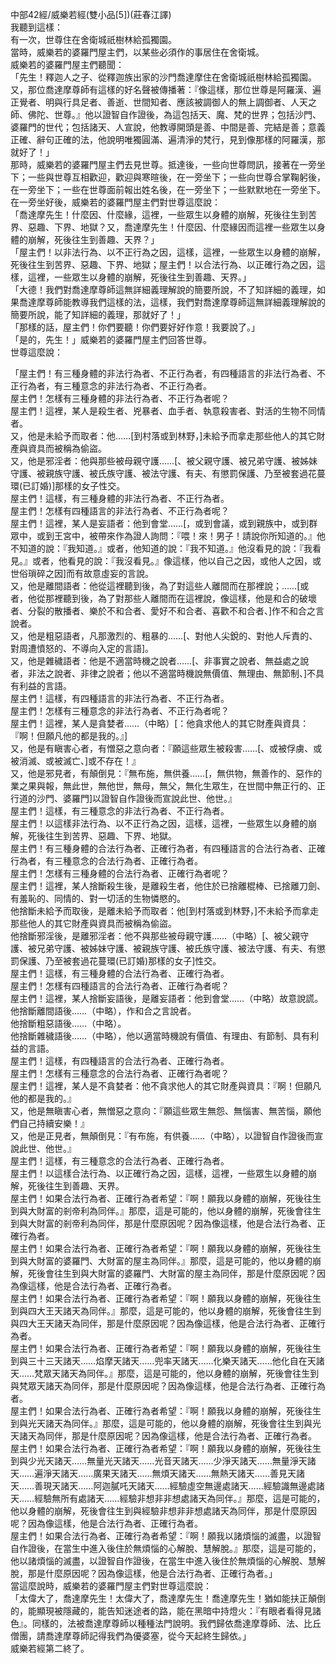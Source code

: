 中部42經/威樂若經(雙小品[5])(莊春江譯)  
我聽到這樣：  
有一次，世尊住在舍衛城祇樹林給孤獨園。  
當時，威樂若的婆羅門屋主們，以某些必須作的事居住在舍衛城。  
威樂若的婆羅門屋主們聽聞：  
「先生！釋迦人之子、從釋迦族出家的沙門喬達摩住在舍衛城祇樹林給孤獨園。又，那位喬達摩尊師有這樣的好名聲被傳播著：『像這樣，那位世尊是阿羅漢、遍正覺者、明與行具足者、善逝、世間知者、應該被調御人的無上調御者、人天之師、佛陀、世尊。』他以證智自作證後，為這包括天、魔、梵的世界；包括沙門、婆羅門的世代；包括諸天、人宣說，他教導開頭是善、中間是善、完結是善；意義正確、辭句正確的法，他說明唯獨圓滿、遍清淨的梵行，見到像那樣的阿羅漢，那就好了！」  
那時，威樂若的婆羅門屋主們去見世尊。抵達後，一些向世尊問訊，接著在一旁坐下；一些與世尊互相歡迎，歡迎與寒暄後，在一旁坐下；一些向世尊合掌鞠躬後，在一旁坐下；一些在世尊面前報出姓名後，在一旁坐下；一些默默地在一旁坐下。在一旁坐好後，威樂若的婆羅門屋主們對世尊這麼說：  
「喬達摩先生！什麼因、什麼緣，這裡，一些眾生以身體的崩解，死後往生到苦界、惡趣、下界、地獄？又，喬達摩先生！什麼因、什麼緣因而這裡一些眾生以身體的崩解，死後往生到善趣、天界？」  
「屋主們！以非法行為、以不正行為之因，這樣，這裡，一些眾生以身體的崩解，死後往生到苦界、惡趣、下界、地獄；屋主們！以合法行為、以正確行為之因，這樣，這裡，一些眾生以身體的崩解，死後往生到善趣、天界。」  
「大德！我們對喬達摩尊師這無詳細義理解說的簡要所說，不了知詳細的義理，如果喬達摩尊師能教導我們這樣的法，這樣，我們對喬達摩尊師這無詳細義理解說的簡要所說，能了知詳細的義理，那就好了！」  
「那樣的話，屋主們！你們要聽！你們要好好作意！我要說了。」  
「是的，先生！」威樂若的婆羅門屋主們回答世尊。  
世尊這麼說：  
  
「屋主們！有三種身體的非法行為者、不正行為者，有四種語言的非法行為者、不正行為者，有三種意念的非法行為者、不正行為者。  
屋主們！怎樣有三種身體的非法行為者、不正行為者呢？  
屋主們！這裡，某人是殺生者、兇暴者、血手者、執意殺害者、對活的生物不同情者。  
又，他是未給予而取者：他……[到村落或到林野，]未給予而拿走那些他人的其它財產與資具而被稱為偷盜。  
又，他是邪淫者：他與那些被母親守護……[、被父親守護、被兄弟守護、被姊妹守護、被親族守護、被氏族守護、被法守護、有夫、有懲罰保護、乃至被套過花蔓環(已訂婚)]那樣的女子性交。  
屋主們！這樣，有三種身體的非法行為者、不正行為者。  
屋主們！怎樣有四種語言的非法行為者、不正行為者呢？  
屋主們！這裡，某人是妄語者：他到會堂……[，或到會議，或到親族中，或到群眾中，或到王宮中，被帶來作為證人詢問：『喂！來！男子！請說你所知道的。』他不知道的說：『我知道。』或者，他知道的說：『我不知道。』他沒看見的說：『我看見。』或者，他看見的說：『我沒看見。』像這樣，他以自己之因，或他人之因，或世俗瑣碎之因]而有故意虛妄的言說。  
又，他是離間語者：他從這裡聽到後，為了對這些人離間而在那裡說；……[或者，他從那裡聽到後，為了對那些人離間而在這裡說，像這樣，他是和合的破壞者、分裂的散播者、樂於不和合者、愛好不和合者、喜歡不和合者、]作不和合之言說者。  
又，他是粗惡語者，凡那激烈的、粗暴的……[、對他人尖銳的、對他人斥責的、對周遭憤怒的、不導向入定的言語]。  
又，他是雜穢語者：他是不適當時機之說者……[、非事實之說者、無益處之說者，非法之說者、非律之說者；他以不適當時機說無價值、無理由、無節制、]不具有利益的言語。  
屋主們！這樣，有四種語言的非法行為者、不正行為者。  
屋主們！怎樣有三種意念的非法行為者、不正行為者呢？  
屋主們！這裡，某人是貪婪者……（中略）[：他貪求他人的其它財產與資具：『啊！但願凡他的都是我的。』]  
又，他是有瞋害心者，有憎惡之意向者：『願這些眾生被殺害……[、或被俘虜、或被消滅、或被滅亡、]或不存在！』  
又，他是邪見者，有顛倒見：『無布施，無供養……[，無供物，無善作的、惡作的業之果與報，無此世，無他世，無母，無父，無化生眾生，在世間中無正行的、正行道的沙門、婆羅門]以證智自作證後而宣說此世、他世。』  
屋主們！這樣，有三種意念的非法行為者、不正行為者。  
屋主們！以這樣非法行為、以不正行為之因，這樣，這裡，一些眾生以身體的崩解，死後往生到苦界、惡趣、下界、地獄。  
屋主們！有三種身體的合法行為者、正確行為者，有四種語言的合法行為者、正確行為者，有三種意念的合法行為者、正確行為者。  
屋主們！怎樣有三種身體的合法行為者、正確行為者呢？  
屋主們！這裡，某人捨斷殺生後，是離殺生者，他住於已捨離棍棒、已捨離刀劍、有羞恥的、同情的、對一切活的生物憐愍的。  
他捨斷未給予而取後，是離未給予而取者：他[到村落或到林野，]不未給予而拿走那些他人的其它財產與資具而被稱為偷盜。  
他捨斷邪淫後，是離邪淫者：他不與那些被母親守護……（中略）[、被父親守護、被兄弟守護、被姊妹守護、被親族守護、被氏族守護、被法守護、有夫、有懲罰保護、乃至被套過花蔓環(已訂婚)那樣的女子]性交。  
屋主們！這樣，有三種身體的合法行為者、正確行為者。  
屋主們！怎樣有四種語言的合法行為者、正確行為者呢？  
屋主們！這裡，某人捨斷妄語後，是離妄語者：他到會堂……（中略）故意說謊。  
他捨斷離間語後……（中略），作和合之言說者。  
他捨斷粗惡語後……（中略）。  
他捨斷雜穢語後……（中略），他以適當時機說有價值、有理由、有節制、具有利益的言語。  
屋主們！這樣，有四種語言的合法行為者、正確行為者。  
屋主們！怎樣有三種意念的合法行為者、正確行為者呢？  
屋主們！這裡，某人是不貪婪者：他不貪求他人的其它財產與資具：『啊！但願凡他的都是我的。』  
又，他是無瞋害心者，無憎惡之意向：『願這些眾生無怨、無惱害、無苦惱，願他們自己持續安樂！』  
又，他是正見者，無顛倒見：『有布施，有供養……（中略），以證智自作證後而宣說此世、他世。』  
屋主們！這樣，有三種意念的合法行為者、正確行為者。  
屋主們！以這樣合法行為、以正確行為之因，這樣，這裡，一些眾生以身體的崩解，死後往生到善趣、天界。  
屋主們！如果合法行為者、正確行為者希望：『啊！願我以身體的崩解，死後往生到與大財富的剎帝利為同伴。』那麼，這是可能的，他以身體的崩解，死後會往生到與大財富的剎帝利為同伴，那是什麼原因呢？因為像這樣，他是合法行為者、正確行為者。  
屋主們！如果合法行為者、正確行為者希望：『啊！願我以身體的崩解，死後往生到與大財富的婆羅門、大財富的屋主為同伴。』那麼，這是可能的，他以身體的崩解，死後會往生到與大財富的婆羅門、大財富的屋主為同伴，那是什麼原因呢？因為像這樣，他是合法行為者、正確行為者。  
屋主們！如果合法行為者、正確行為者希望：『啊！願我以身體的崩解，死後往生到與四大王天諸天為同伴。』那麼，這是可能的，他以身體的崩解，死後會往生到與四大王天諸天為同伴，那是什麼原因呢？因為像這樣，他是合法行為者、正確行為者。  
屋主們！如果合法行為者、正確行為者希望：『啊！願我以身體的崩解，死後往生到與三十三天諸天……焰摩天諸天……兜率天諸天……化樂天諸天……他化自在天諸天……梵眾天諸天為同伴。』那麼，這是可能的，他以身體的崩解，死後會往生到與梵眾天諸天為同伴，那是什麼原因呢？因為像這樣，他是合法行為者、正確行為者。  
屋主們！如果合法行為者、正確行為者希望：『啊！願我以身體的崩解，死後往生到與光天諸天為同伴。』那麼，這是可能的，他以身體的崩解，死後會往生到與光天諸天為同伴，那是什麼原因呢？因為像這樣，他是合法行為者、正確行為者。  
屋主們！如果合法行為者、正確行為者希望：『啊！願我以身體的崩解，死後往生到與少光天諸天……無量光天諸天……光音天諸天……少淨天諸天……無量淨天諸天……遍淨天諸天……廣果天諸天……無煩天諸天……無熱天諸天……善見天諸天……善現天諸天……阿迦膩吒天諸天……經驗虛空無邊處諸天……經驗識無邊處諸天……經驗無所有處諸天……經驗非想非非想處諸天為同伴。』那麼，這是可能的，他以身體的崩解，死後會往生到與經驗非想非非想處諸天為同伴，那是什麼原因呢？因為像這樣，他是合法行為者、正確行為者。  
屋主們！如果合法行為者、正確行為者希望：『啊！願我以諸煩惱的滅盡，以證智自作證後，在當生中進入後住於無煩惱的心解脫、慧解脫。』那麼，這是可能的，他以諸煩惱的滅盡，以證智自作證後，在當生中進入後住於無煩惱的心解脫、慧解脫，那是什麼原因呢？因為像這樣，他是合法行為者、正確行為者。」  
當這麼說時，威樂若的婆羅門屋主們對世尊這麼說：  
「太偉大了，喬達摩先生！太偉大了，喬達摩先生！喬達摩先生！猶如能扶正顛倒的，能顯現被隱藏的，能告知迷途者的路，能在黑暗中持燈火：『有眼者看得見諸色』。同樣的，法被喬達摩尊師以種種法門說明。我們歸依喬達摩尊師、法、比丘僧團，請喬達摩尊師記得我們為優婆塞，從今天起終生歸依。」  
威樂若經第二終了。  
  
  
